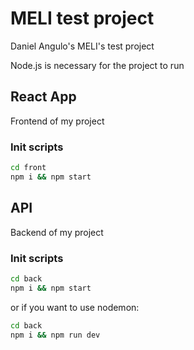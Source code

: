 # MELI test project

Daniel Angulo's MELI's test project

Node.js is necessary for the project to run

## React App

Frontend of my project

### Init scripts

```bash
cd front
npm i && npm start
```

## API

Backend of my project

### Init scripts

```bash
cd back
npm i && npm start
```

or if you want to use nodemon:

```bash
cd back
npm i && npm run dev
```
